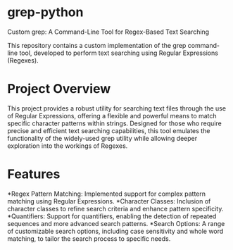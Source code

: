 # grep-python
Custom grep: A Command-Line Tool for Regex-Based Text Searching 

This repository contains a custom implementation of the grep command-line tool, developed to perform text searching using Regular Expressions (Regexes).

# **Project Overview**
This project provides a robust utility for searching text files through the use of Regular Expressions, offering a flexible and powerful means to match specific character patterns within strings. Designed for those who require precise and efficient text searching capabilities, this tool emulates the functionality of the widely-used grep utility while allowing deeper exploration into the workings of Regexes.

# **Features**
*Regex Pattern Matching: Implemented support for complex pattern matching using Regular Expressions.
*Character Classes: Inclusion of character classes to refine search criteria and enhance pattern specificity.
*Quantifiers: Support for quantifiers, enabling the detection of repeated sequences and more advanced search patterns.
*Search Options: A range of customizable search options, including case sensitivity and whole word matching, to tailor the search process to specific needs.
